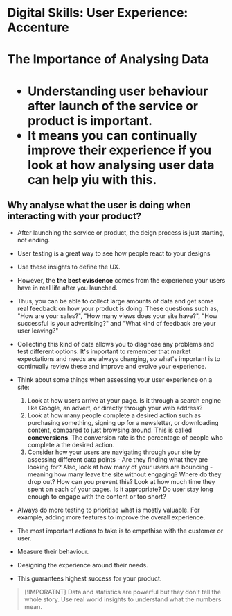 # Digital Skills: User Experience: Accenture

<h1>The Importance of Analysing Data<h1>

- Understanding user behaviour after launch of the service or product is important.
- It means you can continually improve their experience if you look at how analysing user data can help yiu with this.

<h2>Why analyse what the user is doing when interacting with your product?</h2>

- After launching the service or product, the deign process is just starting, not ending.
- User testing is a great way to see how people react to your designs
- Use these insights to define the UX.
- However, the **the best evisdence** comes from the experience your users have in real life after you launched.
- Thus, you can be able to collect large amounts of data and get some real feedback on how your product is doing. These questions such as, "How are your sales?", "How many views does your site have?", "How successful is your advertising?" and "What kind of feedback are your user leaving?"
- Collecting this kind of data allows you to diagnose any problems and test different options. It's important to remember that market expectations and needs are always changing, so what's important is to continually review these and improve and evolve your experience.

- Think about some things when assessing your user experience on a site:

  1. Look at how users arrive at your page. Is it through a search engine like Google, an advert, or directly through your web address?
  2. Look at how many people complete a desired action such as purchasing something, signing up for a newsletter, or downloading content, compared to just browsing around. This is called **coneversions**. The conversion rate is the percentage of people who complete a the desired action.
  3. Consider how your users are navigating through your site by assessing different data points - Are they finding what they are looking for? Also, look at how many of your users are bouncing - meaning how many leave the site without engaging? Where do they drop out? How can you prevent this? Look at how much time they spent on each of your pages. Is it appropriate? Do user stay long enough to engage with the content or too short?

- Always do more testing to prioritise what is mostly valuable. For example, adding more features to improve the overall experience.
- The most important actions to take is to empathise with the customer or user.
- Measure their behaviour.
- Designing the experience around their needs.
- This guarantees highest success for your product.

> [!IMPORATNT]
> Data and statistics are powerful but they don't tell the whole story. Use real world insights to understand what the numbers mean.
